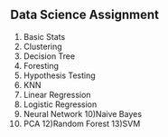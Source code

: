 ## Data Science Assignment 
1) Basic Stats
2) Clustering 
3) Decision Tree 
4) Foresting 
5) Hypothesis Testing 
6) KNN 
7) Linear Regression 
8) Logistic Regression 
9) Neural Network 
10)Naive Bayes
11) PCA 
12)Random Forest 
13)SVM

